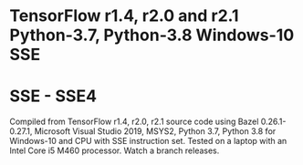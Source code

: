 # TensorFlow r1.4, r2.0 and r2.1 Python-3.7, Python-3.8 Windows-10 SSE
# SSE - SSE4
Compiled from TensorFlow r1.4, r2.0, r2.1 source code using Bazel 0.26.1-0.27.1, Microsoft Visual Studio 2019, MSYS2, Python 3.7, Python 3.8 for Windows-10 and CPU with SSE instruction set. Tested on a laptop with an Intel Core i5 M460 processor.
Watch a branch releases.

